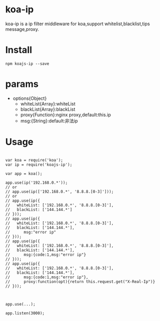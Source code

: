 # koa-ip
koa-ip is a ip filter middleware for koa,support whitelist,blacklist,tips message,proxy.

# Install

```
npm koajs-ip --save
```
# params

- options{Object}
    - whiteList{Array}:whiteList
    - blackList{Array}:blackList
    - proxy{Function}:nginx proxy,default:this.ip
    - msg:{String}:default:非法ip

# Usage

```

var koa = require('koa');
var ip = require('koajs-ip');

var app = koa();

app.use(ip('192.168.0.*'));
// or
// app.use(ip(['192.168.0.*', '8.8.8.[0-3]']));
// or
// app.use(ip({
//   whiteList: ['192.168.0.*', '8.8.8.[0-3]'],
//   blackList: ['144.144.*']
// }));
// app.use(ip({
//   whiteList: ['192.168.0.*', '8.8.8.[0-3]'],
//   blackList: ['144.144.*'],
//      msg:"error ip"
// }));
// app.use(ip({
//   whiteList: ['192.168.0.*', '8.8.8.[0-3]'],
//   blackList: ['144.144.*'],
//      msg:{code:1,msg:"error ip"}
// }));
// app.use(ip({
//   whiteList: ['192.168.0.*', '8.8.8.[0-3]'],
//   blackList: ['144.144.*'],
//      msg:{code:1,msg:"error ip"},
//      proxy:function(opt){return this.request.get("X-Real-Ip")}
// }));



app.use(...);

app.listen(3000);

```


